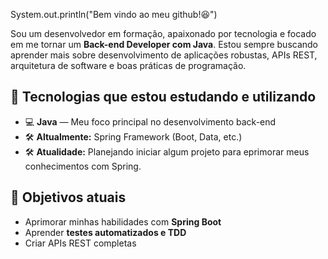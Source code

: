 System.out.println("Bem vindo ao meu github!😆")

Sou um desenvolvedor em formação, apaixonado por tecnologia e focado em me tornar um **Back-end Developer com Java**. Estou sempre buscando aprender mais sobre desenvolvimento de aplicações robustas, APIs REST, arquitetura de software e boas práticas de programação.

## 🚀 Tecnologias que estou estudando e utilizando

- 💻 **Java** — Meu foco principal no desenvolvimento back-end
- 🛠️ **Altualmente:** Spring Framework (Boot, Data, etc.)
- 🛠️ **Atualidade:** Planejando iniciar algum projeto para eprimorar meus conhecimentos com Spring.

## 🎯 Objetivos atuais

- Aprimorar minhas habilidades com **Spring Boot**
- Aprender **testes automatizados e TDD**
- Criar APIs REST completas

